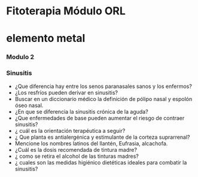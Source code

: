 # Fitoterapia Módulo ORL
# elemento metal

### Modulo 2
### Sinusitis

- ¿Que diferencia hay entre los senos paranasales sanos y los enfermos?
- ¿Los resfríos pueden derivar en sinusitis?
- Buscar en un diccionario médico la definición de pólipo nasal y espolón óseo nasal.
- ¿En que se diferencia la sinusitis crónica de la aguda?
- ¿Que enfermedades de base pueden aumentar el riesgo de contraer sinusitis?
- ¿ cuál es la orientación terapéutica a seguir?
- ¿ Que planta es antialergénica y estimulante de la corteza suprarrenal?
- Mencione los nombres latinos del llantén, Eufrasia, alcachofa.
- ¿Cuál es la dosis recomendada de tintura madre?
- ¿ como se retira el alcohol de las tinturas madres?
- ¿ cuales son las medidas higiénico dietéticas ideales para combatir la sinusitis?
